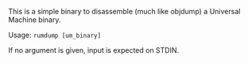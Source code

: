 This is a simple binary to disassemble (much like objdump) a Universal Machine binary.

Usage: `rumdump [um_binary]`

If no argument is given, input is expected on STDIN.